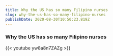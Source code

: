 ```yaml
---
title: Why the US has so many Filipino nurses
slug: why-the-us-has-so-many-filipino-nurses
publishDate: 2020-08-30T10:50:23.819Z
---
```


### Why the US has so many Filipino nurses

{{< youtube yw8a8n7ZAZg >}}
